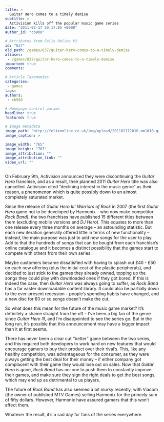 ```yaml
---
title: >
  Guitar Hero comes to a timely demise
subtitle: >
  Activision kills off the popular music game series
date: "2011-02-17 20:17:05 +0000"
author_id: "cb908"

# Attributes from Felix Online V1
id: "837"
old_path: /games/837/guitar-hero-comes-to-a-timely-demise
aliases:
 - /games/837/guitar-hero-comes-to-a-timely-demise
imported: true
comments:

# Article Taxonomies
categories:
 - games
tags:
authors:
 - cb908

# Homepage control params
headline: true
featured: true

# Image metadata
image_path: "http://felixonline.co.uk/img/upload/201102172010-nm1010-gravestn.jpg"
image_caption: >

image_width: "765"
image_height: "767"
image_attribution: ""
image_attribution_link: ""
video_url: ""
---
```


On February 9th, Activision announced they were discontinuing the _Guitar Hero_ franchise, and as a result, their planned 2011 _Guitar Hero_ title was also cancelled. Activision cited “declining interest in the music genre” as their reason, a phenomenon which is quite possibly down to an almost completely saturated market.

Since the release of _Guitar Hero III: Warriors of Rock_ in 2007 (the first _Guitar Hero_ game not to be developed by Harmonix – who now make competitor _Rock Band_), the two franchises have published 15 different titles between them (excluding mobile versions and _DJ Hero_). This equates to more than one release every three months on average – an astounding statistic. But each new iteration generally offered little in terms of new functionality – instead, the main purpose was just to add new songs for the user to play. Add to that the hundreds of songs that can be bought from each franchise’s online catalogue and it becomes a distinct possibility that the games start to compete with others from their own series.

Maybe customers became dissatisfied with having to splash out £40 - £50 on each new offering (plus the initial cost of the plastic peripherals), and decided to just stick to the games they already owned, topping up the songs they could play with downloaded ones if they got bored. If this is indeed the case, then _Guitar Hero_ was always going to suffer, as _Rock Band_ has a far vaster downloadable content library. It could also be partially down to the ever-present recession – people’s spending habits have changed, and a new disc for 80 or so songs doesn’t make the cut.

So what does this mean for the future of the music game market? It’s definitely a shame straight from the off – I’ve been a big fan of the genre since _Guitar Hero III_, and I’m disappointed to see the series go. But in the long run, it’s possible that this announcement may have a bigger impact than it at first seems.

There has never been a clear cut “better” game between the two series, and this required both developers to work hard on new features that would encourage gamers to buy their product over their rival’s. This, like any healthy competition, was advantageous for the consumer, as they were always getting the best deal for their money – if either company got complacent with their game they would lose out on sales. Now that _Guitar Hero_ is gone, _Rock Band_ has no-one to push them to constantly improve their games, and make sure they sign the right deals to get the best songs, which may end up as detrimental to us players.

The future of _Rock Band_ has also seemed a bit murky recently, with Viacom (the owner of published MTV Games) selling Harmonix for the princely sum of fifty dollars. However, Harmonix have assured gamers that this won’t affect them.

Whatever the result, it’s a sad day for fans of the series everywhere.
